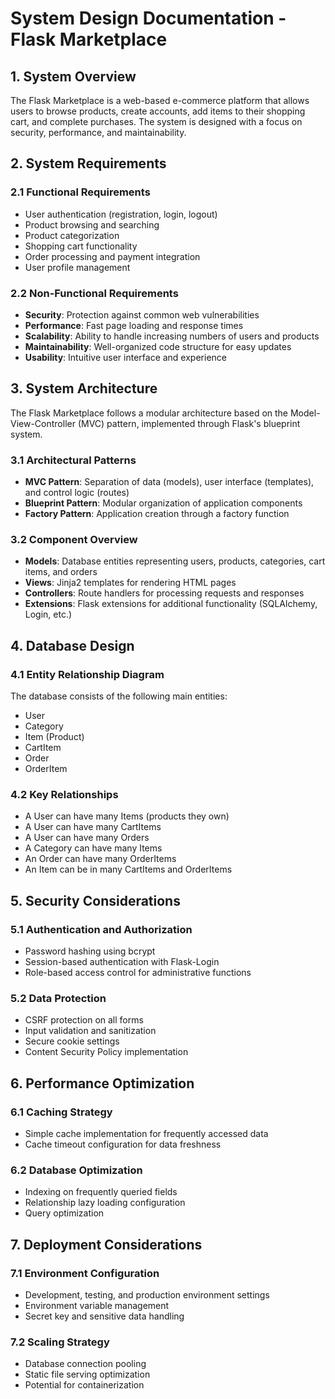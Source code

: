 # System Design Documentation - Flask Marketplace

## 1. System Overview

The Flask Marketplace is a web-based e-commerce platform that allows users to browse products, create accounts, add items to their shopping cart, and complete purchases. The system is designed with a focus on security, performance, and maintainability.

## 2. System Requirements

### 2.1 Functional Requirements

- User authentication (registration, login, logout)
- Product browsing and searching
- Product categorization
- Shopping cart functionality
- Order processing and payment integration
- User profile management

### 2.2 Non-Functional Requirements

- **Security**: Protection against common web vulnerabilities
- **Performance**: Fast page loading and response times
- **Scalability**: Ability to handle increasing numbers of users and products
- **Maintainability**: Well-organized code structure for easy updates
- **Usability**: Intuitive user interface and experience

## 3. System Architecture

The Flask Marketplace follows a modular architecture based on the Model-View-Controller (MVC) pattern, implemented through Flask's blueprint system.

### 3.1 Architectural Patterns

- **MVC Pattern**: Separation of data (models), user interface (templates), and control logic (routes)
- **Blueprint Pattern**: Modular organization of application components
- **Factory Pattern**: Application creation through a factory function

### 3.2 Component Overview

- **Models**: Database entities representing users, products, categories, cart items, and orders
- **Views**: Jinja2 templates for rendering HTML pages
- **Controllers**: Route handlers for processing requests and responses
- **Extensions**: Flask extensions for additional functionality (SQLAlchemy, Login, etc.)

## 4. Database Design

### 4.1 Entity Relationship Diagram

The database consists of the following main entities:
- User
- Category
- Item (Product)
- CartItem
- Order
- OrderItem

### 4.2 Key Relationships

- A User can have many Items (products they own)
- A User can have many CartItems
- A User can have many Orders
- A Category can have many Items
- An Order can have many OrderItems
- An Item can be in many CartItems and OrderItems

## 5. Security Considerations

### 5.1 Authentication and Authorization

- Password hashing using bcrypt
- Session-based authentication with Flask-Login
- Role-based access control for administrative functions

### 5.2 Data Protection

- CSRF protection on all forms
- Input validation and sanitization
- Secure cookie settings
- Content Security Policy implementation

## 6. Performance Optimization

### 6.1 Caching Strategy

- Simple cache implementation for frequently accessed data
- Cache timeout configuration for data freshness

### 6.2 Database Optimization

- Indexing on frequently queried fields
- Relationship lazy loading configuration
- Query optimization

## 7. Deployment Considerations

### 7.1 Environment Configuration

- Development, testing, and production environment settings
- Environment variable management
- Secret key and sensitive data handling

### 7.2 Scaling Strategy

- Database connection pooling
- Static file serving optimization
- Potential for containerization
